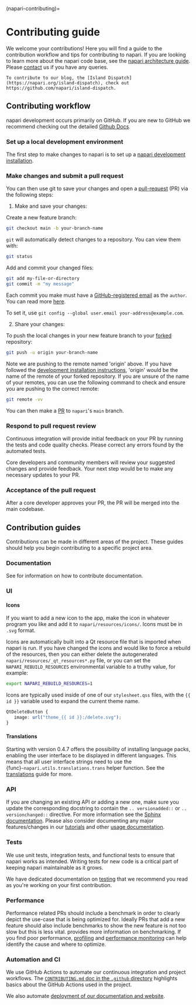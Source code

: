 (napari-contributing)=
# Contributing guide

We welcome your contributions! Here you will find a guide to the contribution
workflow and tips for contributing to napari.
If you are looking to learn more about the napari code base, see the [napari architecture guide](architecture-index).
Please [contact](contact) us if you have any queries.

```{note}
To contribute to our blog, the [Island Dispatch](https://napari.org/island-dispatch), check out https://github.com/napari/island-dispatch.
```

## Contributing workflow

napari development occurs primarily on GitHub. If you are new to GitHub we recommend checking out the detailed [Github Docs](https://docs.github.com/en).

### Set up a local development environment

The first step to make changes to napari is to
set up a [napari development installation](dev-installation).

### Make changes and submit a pull request

You can then use git to save your changes and open a
[pull-request](https://docs.github.com/en/get-started/exploring-projects-on-github/contributing-to-a-project) (PR) via the following steps:

1. Make and save your changes:

Create a new feature branch:
```sh
git checkout main -b your-branch-name
```

`git` will automatically detect changes to a repository.
You can view them with:
```sh
git status
```

Add and commit your changed files:
```sh
git add my-file-or-directory
git commit -m "my message"
```

Each commit you make must have a [GitHub-registered email](https://github.com/settings/emails)
as the `author`. You can read more [here](https://docs.github.com/en/account-and-profile/setting-up-and-managing-your-personal-account-on-github/managing-email-preferences/setting-your-commit-email-address).

To set it, use `git config --global user.email your-address@example.com`.

2. Share your changes:

To push the local changes in your new feature branch to your
[forked](https://docs.github.com/en/get-started/exploring-projects-on-github/contributing-to-a-project#forking-a-repository) repository:

```sh
git push -u origin your-branch-name
```

Note we are pushing to the remote named 'origin' above. If you have followed the
[development installation instructions](dev-installation), 'origin' would be the name
of the remote of your forked repository. If you are unsure
of the name of your remotes, you can use the following command to check and
ensure you are pushing to the correct remote:

```sh
git remote -vv
```

You can then make a
[PR](https://docs.github.com/en/get-started/exploring-projects-on-github/contributing-to-a-project#making-a-pull-request) to `napari`'s `main` branch.

### Respond to pull request review

Continuous integration will provide initial feedback on your PR by running the
tests and code quality checks. Please correct any errors found by the automated tests.

Core developers and community members will review your suggested changes and
provide feedback. Your next step would be to make any necessary updates to
your PR.

### Acceptance of the pull request

After a core developer approves your PR, the PR will be merged into the main codebase.

## Contribution guides

Contributions can be made in different areas of the project.
These guides should help you begin contributing to a specific project area.

### Documentation

See [](contributing-docs) for information on how to contribute documentation.

### UI

#### Icons

If you want to add a new icon to the app, make the icon in whatever program you
like and add it to `napari/resources/icons/`.  Icons must be in `.svg` format.

Icons are automatically built into a Qt resource file that is imported when
napari is run.  If you have changed the icons and would like to force a rebuild
of the resources, then you can either delete the autogenerated
`napari/resources/_qt_resources*.py` file, or you can set the
`NAPARI_REBUILD_RESOURCES` environmental variable to a truthy value, for
example:

```sh
export NAPARI_REBUILD_RESOURCES=1
```

Icons are typically used inside of one of our `stylesheet.qss` files, with the
`{{ id }}` variable used to expand the current theme name.

```css
QtDeleteButton {
   image: url("theme_{{ id }}:/delete.svg");
}
```

#### Translations

Starting with version 0.4.7 offers the possibility of installing language packs,
enabling the user interface to be displayed in different languages. This means that all
user interface strings need to use the {func}`~napari.utils.translations.trans` helper
function.
See the [translations](translations) guide for more.

### API

If you are changing an existing API or adding a new one, make sure you update
the corresponding docstring to contain the `.. versionadded::` or
`.. versionchanged::` directive. For more information see the
[Sphinx documentation](https://www.sphinx-doc.org/en/master/usage/restructuredtext/directives.html#describing-changes-between-versions).
Please also consider documenting any major features/changes in our
[tutorials](tutorials) and other [usage documentation](usage).

### Tests

We use unit tests, integration tests, and functional tests to ensure that
napari works as intended. Writing tests for new code is a critical part of
keeping napari maintainable as it grows.

We have dedicated documentation on [testing](napari-testing) that we recommend you
read as you're working on your first contribution.

### Performance

Performance related PRs should include a benchmark in order to clearly depict the
use-case that is being optimized for. Ideally PRs that add a new feature should
also include benchmarks to show the new feature is not too slow but this is less vital.
[](napari-benchmarks) provides more information on benchmarking. If you find
poor performance, [profiling](profiling) and [performance monitoring](napari-perfmon) can help
identify the cause and where to optimize.

### Automation and CI

We use GitHub Actions to automate our continuous integration and project workflows.
The [`CONTRIBUTING.md` doc in the `.github` directory](https://github.com/napari/napari/blob/main/.github/CONTRIBUTING.md)
highlights basics about the GitHub Actions used in the project.

We also automate [deployment of our documentation and website](https://napari.org/stable/developers/contributing/documentation/docs_deployment.html).


